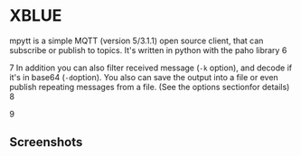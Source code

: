 # XBLUE

mpytt is a  simple MQTT (version 5/3.1.1) open source client, that can subscribe or publish to topics. It's written in python with the paho library
6

7
In addition you can also filter received message (`-k` option), and decode if it's in base64 (`-d`option). You also can save the output into a file or even publish repeating messages from a file. (See the options sectionfor details)
8

9
## Screenshots
